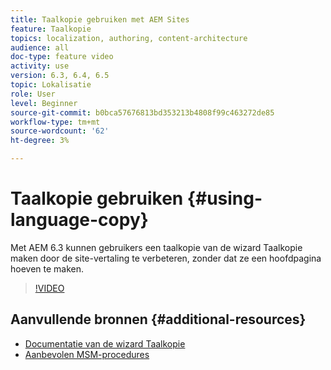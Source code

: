 ```yaml
---
title: Taalkopie gebruiken met AEM Sites
feature: Taalkopie
topics: localization, authoring, content-architecture
audience: all
doc-type: feature video
activity: use
version: 6.3, 6.4, 6.5
topic: Lokalisatie
role: User
level: Beginner
source-git-commit: b0bca57676813bd353213b4808f99c463272de85
workflow-type: tm+mt
source-wordcount: '62'
ht-degree: 3%

---
```



# Taalkopie gebruiken {#using-language-copy}

Met AEM 6.3 kunnen gebruikers een taalkopie van de wizard Taalkopie maken door de site-vertaling te verbeteren, zonder dat ze een hoofdpagina hoeven te maken.

>[!VIDEO](https://video.tv.adobe.com/v/17116/?quality=9&learn=on)

## Aanvullende bronnen {#additional-resources}

* [Documentatie van de wizard Taalkopie](https://helpx.adobe.com/experience-manager/6-5/sites/administering/using/tc-wizard.html)
* [Aanbevolen MSM-procedures](https://helpx.adobe.com/experience-manager/6-5/sites/administering/using/msm-best-practices.html)
